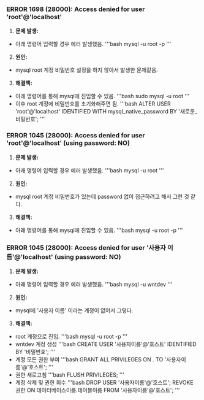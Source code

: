 ### ERROR 1698 (28000): Access denied for user 'root'@'localhost'

1. **문제 발생:**
- 아래 명령어 입력할 경우 에러 발생했음.
	'''bash
	mysql -u root -p
	'''

2. **원인:**
- mysql root 계정 비밀번호 설정을 하지 않아서 발생한 문제같음.

3. **해결책:**
- 아래 명령어를 통해 mysql에 진입할 수 있음.
	'''bash
	sudo mysql -u root
	'''
- 이후 root 계정에 비밀번호를 초기화해주면 됨.
	'''bash
	ALTER USER 'root'@'localhost' IDENTIFIED WITH mysql_native_password BY '새로운_비밀번호';
	'''


### ERROR 1045 (28000): Access denied for user 'root'@'localhost' (using password: NO)
1. **문제 발생:**
- 아래 명령어 입력할 경우 에러 발생했음.
	'''bash
	mysql -u root
	'''

2. **원인:**
- mysql root 계정 비밀번호가 있는데 password 없이 접근하려고 해서 그런 것 같다.

3. **해결책:**
- 아래 명령어를 통해 mysql에 진입할 수 있음.
	'''bash
	mysql -u root -p
	'''


### ERROR 1045 (28000): Access denied for user '사용자 이름'@'localhost' (using password: NO)
1. **문제 발생:**
- 아래 명령어 입력할 경우 에러 발생했음.
        '''bash
        mysql -u wntdev
        '''

2. **원인:**
- mysql에 '사용자 이름' 이라는 계정이 없어서 그렇다.  

3. **해결책:**
- root 계정으로 진입.
        '''bash
        mysql -u root -p
        '''
- wntdev 계정 생성
	'''bash
	CREATE USER '사용자이름'@'호스트' IDENTIFIED BY '비밀번호';
	'''
- 계정 모든 권한 부여
	'''bash
	GRANT ALL PRIVILEGES ON *.* TO '사용자이름'@'호스트';
	'''
- 권한 새로고침
	'''bash
	FLUSH PRIVILEGES;
	''' 
- 계정 삭제 및 권한 회수
	'''bash
	DROP USER '사용자이름'@'호스트';
	REVOKE 권한 ON 데이터베이스이름.테이블이름 FROM '사용자이름'@'호스트';
	'''




